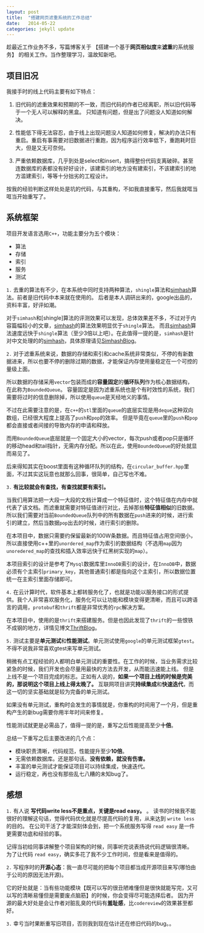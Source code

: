 ```yaml
---
layout: post
title:  "搭建网页滤重系统的工作总结"
date:   2014-05-22
categories: jekyll update
---
```


趁最近工作业务不多，写篇博客关于 【搭建一个基于**网页相似度**来**滤重**的系统服务】 的相关工作。当作整理学习，温故知新吧。
 
## 项目旧况
 
我接手时的线上代码主要有如下特点：
 
1. 旧代码的滤重效果和预期的不一致，而旧代码的作者已经离职，所以旧代码等于一个无人可以解释的黑盒。
只知道有问题，但是出了问题没人知道如何解决。
 
2. 性能低下得无法容忍，由于线上出现问题没人知道如何修复，解决的办法只有重启。重启有事需要对旧数据进行重跑，因为程序运行效率低下，重跑耗时巨大，但是又无可奈何。
 
3. 严重依赖数据库，几乎到处是select和insert，搞得整份代码支离破碎。甚至连数据库的表都没有好好设计，该建索引的地方没有建索引，不该建索引的地方滥建索引，等等十分拙劣的工程设计。

按我的经验判断这样处处是坑的代码，与其重构，不如我直接重写，然后我就哐当哐当开始重写了。

## 系统框架
 
项目开发语言选用`C++`，功能主要分为五个模块：

+ 算法
+ 存储 
+ 索引
+ 服务
+ 测试
 
`1.`  去重的算法有不少，在本系统中同时支持两种算法，`shingle`算法和[simhash]算法。前者是旧代码中本来就在使用的。
后者是本人调研出来的，google出品的，资料丰富，好评如潮。

对于`simhash`和[shingle]算法的评测效果可以发现，总体效果差不多，不过对于内容篇幅较小的文章，[simhash]的算法效果明显优于`shingle`算法。
而且[simhash]算法速度远快于`shingle`算法（至少3倍以上吧）。在此值得一提的是，`simhash`是针对中文处理的的[simhash]，具体原理请见[SimhashBlog]。

 
`2.` 对于滤重系统来说，数据的存储和索引和cache系统非常类似，不停的有新数据进来，所以也要不停的删除过期的数据，才能保证内存使用量稳定在一个可控的量级上面。

所以数据的存储采用`vector`包装而成的**容量固定**的**循环队列**作为核心数据结构，在此称为`BoundedQueue`。
容量固定是因为滤重系统也是个有时效性的系统，我们需要将过时的信息删除掉，所以使用`queue`是天经地义的事情。

不过在此需要注意的是，在`c++`的`stl`里面的`queue`的底层实现是用`deque`这种双向数组，已经很大程度上提高了`push`和`pop`的效率。
但是毕竟在`queue`里的`push`和`pop`都会直接或者间接的导致内存的申请和释放。

而用`BoundedQueue`底层就是一个固定大小的vector，每次push或者pop只是循环的移动head和tail指针，无需内存分配。所以在此，使用`BoundedQueue`的好处就显而易见了。

后来得知其实在boost里面有这种循环队列的结构，在`circular_buffer.hpp`里面，不过其实这玩意也就那么回事，很简单，自己写也不难。 


`3.` **有比较就会有查找，有查找就要有索引。**  

当我们用算法把一大段一大段的文档计算成一个特征值时，这个特征值在内存中就代表了该文档。而滤重就需要对特征值进行对比，去掉那些**特征值相似**的旧数据。所以我们需要对当前`BoundedQueue`队列中的所有数据在`push`进来的时候，进行索引的建立，然后当数据`pop`出去的时候，进行索引的删除。

在本项目中，数据只需要约保留最新的100W条数据。而且特征值占用空间很小，所以直接使用c++里的`unordered_map`作为索引的数据结构（不选用`map`因为`unoredered_map`的查找和插入效率远快于红黑树实现的`map`）。

本项目索引的设计是参考了`Mysql`数据库里`InnoDB`索引的设计，在`InnoDB`中，数据必须有个主索引`primary_key`，其他普通索引都是指向这个主索引，所以数据位置统一在主索引里面存储即可。

`4.` 在云计算时代，软件基本上都转服务化了，也就是功能以服务接口的形式提供。我个人非常喜欢服务化，服务化可以让功能和模块变得更清晰，而且可以跨语言的调用，`protobuf`和`thrift`都是非常优秀的`rpc`解决方案。

在本项目中，使用的是`thrift`来搭建服务。但是也因此发现了`thrift`的一些恨铁不成钢的地方，详情见博文[ThriftBlog]。

`5.` 测试主要是**单元测试**和**性能测试**。单元测试使用`google`的单元测试框架`gtest`。
不得不说我非常喜欢gtest来写单元测试。

稍微有点工程经验的人都明白单元测试的重要性。在工作的时候，当业务需求比较紧急的时候，我们开发也会尽量用最快的方法去开发，从而能迅速能上线。
但是上线不是一个项目完成的标志。正如有人说的，**如果一个项目上线的时候是完美的，那说明这个项目上线上得太晚了。** 
互联网项目讲究**持续集成**和**快速迭代**，而这一切的坚实基础就是较为完备的单元测试。

如果没有单元测试，重构时会发生的事情就是，你重构的时间用了一个月，但是重构产生的新bug需要你用半年时间来修复。

性能测试就更是必需品了，值得一提的是，重写之后性能提高至少**十倍**。
 
总结一下重写之后主要改进的几个点：

+ 模块职责清晰，代码规范，性能提升至少**10倍**。
+ 无需依赖数据库。还是那句话。**没有依赖，就没有伤害。**
+ 丰富的单元测试才能保证项目可以持续集成，快速迭代。
+ 运行稳定，再也没有那些乱七八糟的未知bug了。

## 感想

`1.` 有人说 **写代码write less不是重点，关键是read easy。** 。
读书的时候我不能很好的理解这句话，觉得代码优化就是尽提高代码的复用，从来达到 `write less` 的目的。
在公司干活了才能深刻体会到，把一个系统服务写得 `read easy` 是一件更需要功底和经验的事。

记得当初给同事讲解整个项目架构的时候，同事听完说表扬说代码逻辑很清晰。
为了让代码 `read easy`，确实多花了我不少工作时间，但是看来是值得的。

`2.` 写程序时的**开源心态**：我一直尽可能的把每个项目都当成开源项目来写(哪怕由于公司的原因无法开源)。

它的好处就是：当有些功能模块【既可以写的很丑陋难懂但是很快就能写完，又可以写的清晰易懂但是需要废点脑筋】的时候，你会变得尽可能选择后者。
因为开源的最大好处是会让作者对脏乱臭的代码有**羞耻感**，比`codereview`的效果甚至都好。

`3.` 幸亏当时果断重写旧项目，否则我到现在估计还在修旧代码的bug。。
 

[simhash]:https://github.com/aszxqw/simhash.git
[SimhashBlog]:http://www.aszxqw.com/jekyll/update/2014/01/30/simhash-shi-xian-xiang-jie.html
[ThriftBlog]:http://www.aszxqw.com/jekyll/update/2014/03/30/thrift-python-zhichibuhao.html
